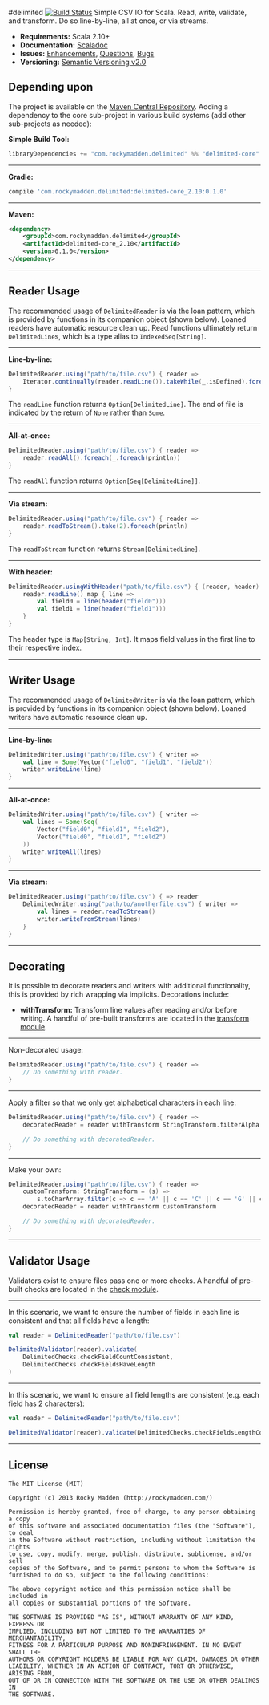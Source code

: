 #delimited [![Build Status](https://travis-ci.org/rockymadden/delimited.png?branch=master)](http://travis-ci.org/rockymadden/delimited)
Simple CSV IO for Scala. Read, write, validate, and transform. Do so line-by-line, all at once, or via streams.

* __Requirements:__ Scala 2.10+
* __Documentation:__ [Scaladoc](http://rockymadden.com/delimited/scaladoc/)
* __Issues:__ [Enhancements](https://github.com/rockymadden/delimited/issues?labels=accepted%2Cenhancement&page=1&state=open), [Questions](https://github.com/rockymadden/delimited/issues?labels=accepted%2Cquestion&page=1&state=open), [Bugs](https://github.com/rockymadden/delimited/issues?labels=accepted%2Cbug&page=1&state=open)
* __Versioning:__ [Semantic Versioning v2.0](http://semver.org/)

## Depending upon
The project is available on the [Maven Central Repository](http://search.maven.org/#search%7Cga%7C1%7Cg%3A%22com.rockymadden.delimited%22). Adding a dependency to the core sub-project in various build systems (add other sub-projects as needed):


__Simple Build Tool:__
```scala
libraryDependencies += "com.rockymadden.delimited" %% "delimited-core" % "0.1.0"
```

---

__Gradle:__
```groovy
compile 'com.rockymadden.delimited:delimited-core_2.10:0.1.0'
```

---

__Maven:__
```xml
<dependency>
	<groupId>com.rockymadden.delimited</groupId>
	<artifactId>delimited-core_2.10</artifactId>
	<version>0.1.0</version>
</dependency>
```

---

## Reader Usage
The recommended usage of ```DelimitedReader``` is via the loan pattern, which is provided by functions in its companion object (shown below). Loaned readers have automatic resource clean up. Read functions ultimately return ```DelimitedLine```s, which is a type alias to ```IndexedSeq[String]```.

---

__Line-by-line:__
```scala
DelimitedReader.using("path/to/file.csv") { reader =>
	Iterator.continually(reader.readLine()).takeWhile(_.isDefined).foreach(println)
}
```
The ```readLine``` function returns ```Option[DelimitedLine]```. The end of file is indicated by the return of ```None``` rather than ```Some```.

---

__All-at-once:__
```scala
DelimitedReader.using("path/to/file.csv") { reader =>
	reader.readAll().foreach(_.foreach(println))
}
```
The ```readAll``` function returns ```Option[Seq[DelimitedLine]]```.

---

__Via stream:__
```scala
DelimitedReader.using("path/to/file.csv") { reader =>
	reader.readToStream().take(2).foreach(println)
}
```
The ```readToStream``` function returns ```Stream[DelimitedLine]```.

---

__With header:__
```scala
DelimitedReader.usingWithHeader("path/to/file.csv") { (reader, header) =>
	reader.readLine() map { line =>
		val field0 = line(header("field0")))
		val field1 = line(header("field1")))
	}
}
```
The header type is ```Map[String, Int]```. It maps field values in the first line to their respective index.

---

## Writer Usage
The recommended usage of ```DelimitedWriter``` is via the loan pattern, which is provided by functions in its companion object (shown below). Loaned writers have automatic resource clean up.

---

__Line-by-line:__
```scala
DelimitedWriter.using("path/to/file.csv") { writer =>
	val line = Some(Vector("field0", "field1", "field2"))
	writer.writeLine(line)
}
```

---

__All-at-once:__
```scala
DelimitedWriter.using("path/to/file.csv") { writer =>
	val lines = Some(Seq(
		Vector("field0", "field1", "field2"),
		Vector("field0", "field1", "field2")
	))
	writer.writeAll(lines)
}
```

---

__Via stream:__
```scala
DelimitedReader.using("path/to/file.csv") { => reader
	DelimitedWriter.using("path/to/anotherfile.csv") { writer =>
		val lines = reader.readToStream()
		writer.writeFromStream(lines)
	}
}
```

---

## Decorating
It is possible to decorate readers and writers with additional functionality, this is provided by rich wrapping via implicits. Decorations include:

* __withTransform:__ Transform line values after reading and/or before writing. A handful of pre-built transforms are located in the [transform module](https://github.com/rockymadden/delimited/blob/master/core/src/main/scala/com/rockymadden/delimited/Transform.scala).

---

Non-decorated usage:
```scala
DelimitedReader.using("path/to/file.csv") { reader =>
	// Do something with reader.
}
```

---

Apply a filter so that we only get alphabetical characters in each line:
```scala
DelimitedReader.using("path/to/file.csv") { reader =>
	decoratedReader = reader withTransform StringTransform.filterAlpha

	// Do something with decoratedReader.
}
```

---

Make your own:
```scala
DelimitedReader.using("path/to/file.csv") { reader =>
	customTransform: StringTransform = (s) =>
		s.toCharArray.filter(c => c == 'A' || c == 'C' || c == 'G' || c == 'T').mkString
	decoratedReader = reader withTransform customTransform

	// Do something with decoratedReader.
}
```

---

## Validator Usage
Validators exist to ensure files pass one or more checks. A handful of pre-built checks are located in the [check module](https://github.com/rockymadden/delimited/blob/master/core/src/main/scala/com/rockymadden/delimited/Check.scala).

---

In this scenario, we want to ensure the number of fields in each line is consistent and that all fields have a length:
```scala
val reader = DelimitedReader("path/to/file.csv")

DelimitedValidator(reader).validate(
	DelimitedChecks.checkFieldCountConsistent,
	DelimitedChecks.checkFieldsHaveLength
)
```

---

In this scenario, we want to ensure all field lengths are consistent (e.g. each field has 2 characters):
```scala
val reader = DelimitedReader("path/to/file.csv")

DelimitedValidator(reader).validate(DelimitedChecks.checkFieldsLengthConsistent)
```

---

## License
```
The MIT License (MIT)

Copyright (c) 2013 Rocky Madden (http://rockymadden.com/)

Permission is hereby granted, free of charge, to any person obtaining a copy
of this software and associated documentation files (the "Software"), to deal
in the Software without restriction, including without limitation the rights
to use, copy, modify, merge, publish, distribute, sublicense, and/or sell
copies of the Software, and to permit persons to whom the Software is
furnished to do so, subject to the following conditions:

The above copyright notice and this permission notice shall be included in
all copies or substantial portions of the Software.

THE SOFTWARE IS PROVIDED "AS IS", WITHOUT WARRANTY OF ANY KIND, EXPRESS OR
IMPLIED, INCLUDING BUT NOT LIMITED TO THE WARRANTIES OF MERCHANTABILITY,
FITNESS FOR A PARTICULAR PURPOSE AND NONINFRINGEMENT. IN NO EVENT SHALL THE
AUTHORS OR COPYRIGHT HOLDERS BE LIABLE FOR ANY CLAIM, DAMAGES OR OTHER
LIABILITY, WHETHER IN AN ACTION OF CONTRACT, TORT OR OTHERWISE, ARISING FROM,
OUT OF OR IN CONNECTION WITH THE SOFTWARE OR THE USE OR OTHER DEALINGS IN
THE SOFTWARE.
```
